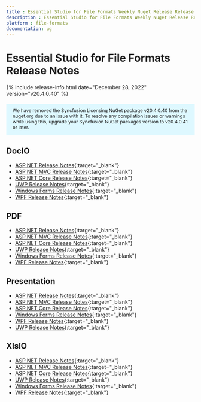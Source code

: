```yaml
---
title : Essential Studio for File Formats Weekly Nuget Release Release Notes  
description : Essential Studio for File Formats Weekly Nuget Release Release Notes  
platform : file-formats
documentation: ug
---
```


# Essential Studio for File Formats  Release Notes  

{% include release-info.html date="December 28, 2022" version="v20.4.0.40" %} 

<style>
#license {
    font-size: .88em!important;
margin-top: 1.5em;     margin-bottom: 1.5em;
    background-color: #def8ff;
    padding: 10px 17px 14px;
}
</style>

<div id="license">
We have removed the Syncfusion Licensing NuGet package v20.4.0.40 from the nuget.org due to an issue with it. To resolve any compilation issues or warnings while using this, upgrade your Syncfusion NuGet packages version to v20.4.0.41 or later.
</div>


## DocIO

* [ASP.NET Release Notes](/aspnet/release-notes/v20.4.0.40#docio){:target="_blank"}
* [ASP.NET MVC Release Notes](/aspnetmvc/release-notes/v20.4.0.40#docio){:target="_blank"}
* [ASP.NET Core Release Notes](/aspnet-core/release-notes/v20.4.0.40#docio){:target="_blank"}
* [UWP Release Notes](/uwp/release-notes/v20.4.0.40#docio){:target="_blank"}
* [Windows Forms Release Notes](/windowsforms/release-notes/v20.4.0.40#docio){:target="_blank"}
* [WPF Release Notes](/wpf/release-notes/v20.4.0.40#docio){:target="_blank"}


## PDF

* [ASP.NET Release Notes](/aspnet/release-notes/v20.4.0.40#pdf){:target="_blank"}
* [ASP.NET MVC Release Notes](/aspnetmvc/release-notes/v20.4.0.40#pdf){:target="_blank"}
* [ASP.NET Core Release Notes](/aspnet-core/release-notes/v20.4.0.40#pdf){:target="_blank"}
* [UWP Release Notes](/uwp/release-notes/v20.4.0.40#pdf){:target="_blank"}
* [Windows Forms Release Notes](/windowsforms/release-notes/v20.4.0.40#pdf){:target="_blank"}
* [WPF Release Notes](/wpf/release-notes/v20.4.0.40#pdf){:target="_blank"}


## Presentation

* [ASP.NET Release Notes](/aspnet/release-notes/v20.4.0.40#presentation){:target="_blank"}
* [ASP.NET MVC Release Notes](/aspnetmvc/release-notes/v20.4.0.40#presentation){:target="_blank"}
* [ASP.NET Core Release Notes](/aspnet-core/release-notes/v20.4.0.40#presentation){:target="_blank"}
* [Windows Forms Release Notes](/windowsforms/release-notes/v20.4.0.40#presentation){:target="_blank"}
* [WPF Release Notes](/wpf/release-notes/v20.4.0.40#presentation){:target="_blank"}
* [UWP Release Notes](/uwp/release-notes/v20.4.0.40#presentation){:target="_blank"}


## XlsIO

* [ASP.NET Release Notes](/aspnet/release-notes/v20.4.0.40#xlsio){:target="_blank"}
* [ASP.NET MVC Release Notes](/aspnetmvc/release-notes/v20.4.0.40#xlsio){:target="_blank"}
* [ASP.NET Core Release Notes](/aspnet-core/release-notes/v20.4.0.40#xlsio){:target="_blank"}
* [UWP Release Notes](/uwp/release-notes/v20.4.0.40#xlsio){:target="_blank"}
* [Windows Forms Release Notes](/windowsforms/release-notes/v20.4.0.40#xlsio){:target="_blank"}
* [WPF Release Notes](/wpf/release-notes/v20.4.0.40#xlsio){:target="_blank"}


